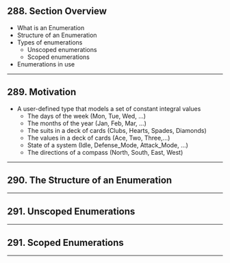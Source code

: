 ## 288. Section Overview

* What is an Enumeration
* Structure of an Enumeration
* Types of enumerations
    - Unscoped enumerations
    - Scoped enumerations
* Enumerations in use

***

## 289. Motivation

* A user-defined type that models a set of constant integral values
    - The days of the week (Mon, Tue, Wed, ...)
    - The months of the year (Jan, Feb, Mar, ...)
    - The suits in a deck of cards (Clubs, Hearts, Spades, Diamonds)
    - The values in a deck of cards (Ace, Two, Three,...)
    - State of a system (Idle, Defense_Mode, Attack_Mode, ...)
    - The directions of a compass (North, South, East, West)

***

## 290. The Structure of an Enumeration

***

## 291. Unscoped Enumerations

***

## 291. Scoped Enumerations

***
